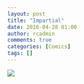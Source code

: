 ```yaml
---
layout: post
title: "Impartial"
date: 2016-04-28 01:00
author: rcadmin
comments: true
categories: [Comics]
tags: []
---
```

<a href="../comics/2016/04/28/impartial"><img src="http://dl.bitsmack.com/comics/20160428.jpg" /></a>

